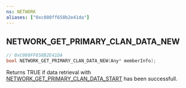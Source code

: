 ```yaml
---
ns: NETWORK
aliases: ["0xc080ff658b2e41da"]
---
```

## NETWORK_GET_PRIMARY_CLAN_DATA_NEW

```c
// 0xC080FF658B2E41DA
bool NETWORK_GET_PRIMARY_CLAN_DATA_NEW(Any* memberInfo);
```

Returns TRUE if data retrieval with [NETWORK_GET_PRIMARY_CLAN_DATA_START](#_0xCE86D8191B762107) has been successfull.

